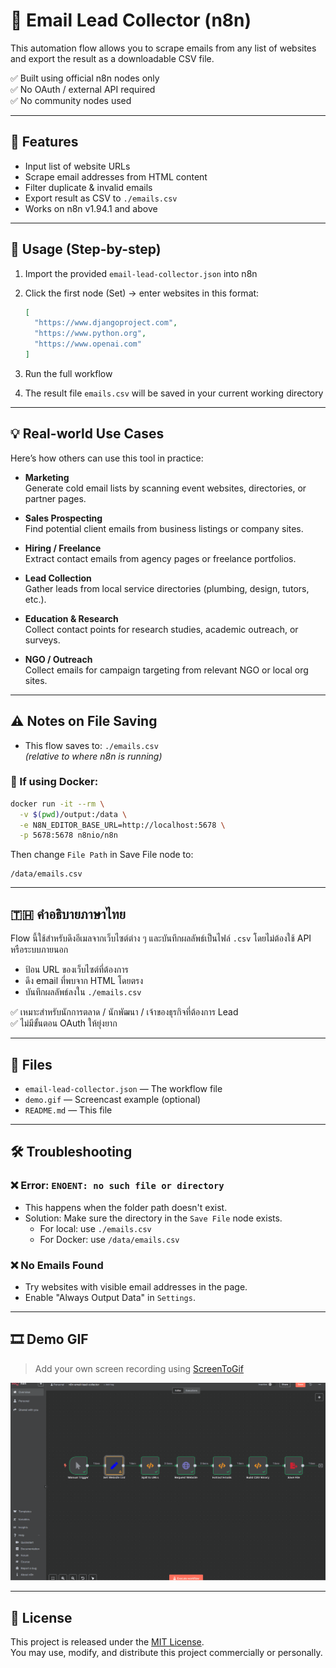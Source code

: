 
# 📧 Email Lead Collector (n8n)

This automation flow allows you to scrape emails from any list of websites and export the result as a downloadable CSV file.

✅ Built using official n8n nodes only  
✅ No OAuth / external API required  
✅ No community nodes used  

---

## 🧩 Features

- Input list of website URLs
- Scrape email addresses from HTML content
- Filter duplicate & invalid emails
- Export result as CSV to `./emails.csv`
- Works on n8n v1.94.1 and above

---

## 🚀 Usage (Step-by-step)

1. Import the provided `email-lead-collector.json` into n8n
2. Click the first node (Set) → enter websites in this format:

   ```json
   [
     "https://www.djangoproject.com",
     "https://www.python.org",
     "https://www.openai.com"
   ]
   ```

3. Run the full workflow
4. The result file `emails.csv` will be saved in your current working directory

---

## 💡 Real-world Use Cases

Here’s how others can use this tool in practice:

- **Marketing**  
  Generate cold email lists by scanning event websites, directories, or partner pages.

- **Sales Prospecting**  
  Find potential client emails from business listings or company sites.

- **Hiring / Freelance**  
  Extract contact emails from agency pages or freelance portfolios.

- **Lead Collection**  
  Gather leads from local service directories (plumbing, design, tutors, etc.).

- **Education & Research**  
  Collect contact points for research studies, academic outreach, or surveys.

- **NGO / Outreach**  
  Collect emails for campaign targeting from relevant NGO or local org sites.

---

## ⚠️ Notes on File Saving

- This flow saves to: `./emails.csv`  
  *(relative to where n8n is running)*

### 🐳 If using Docker:

```bash
docker run -it --rm \
  -v $(pwd)/output:/data \
  -e N8N_EDITOR_BASE_URL=http://localhost:5678 \
  -p 5678:5678 n8nio/n8n
```

Then change `File Path` in Save File node to:

```
/data/emails.csv
```

---

## 🇹🇭 คำอธิบายภาษาไทย

Flow นี้ใช้สำหรับดึงอีเมลจากเว็บไซต์ต่าง ๆ และบันทึกผลลัพธ์เป็นไฟล์ `.csv` โดยไม่ต้องใช้ API หรือระบบภายนอก

- ป้อน URL ของเว็บไซต์ที่ต้องการ
- ดึง email ที่พบจาก HTML โดยตรง
- บันทึกผลลัพธ์ลงใน `./emails.csv`

✅ เหมาะสำหรับนักการตลาด / นักพัฒนา / เจ้าของธุรกิจที่ต้องการ Lead  
✅ ไม่มีขั้นตอน OAuth ให้ยุ่งยาก

---

## 📁 Files

- `email-lead-collector.json` — The workflow file
- `demo.gif` — Screencast example (optional)
- `README.md` — This file

---

## 🛠 Troubleshooting

### ❌ Error: `ENOENT: no such file or directory`
- This happens when the folder path doesn't exist.
- Solution: Make sure the directory in the `Save File` node exists.
  - For local: use `./emails.csv`
  - For Docker: use `/data/emails.csv`

### ❌ No Emails Found
- Try websites with visible email addresses in the page.
- Enable "Always Output Data" in `Settings`.

---

## 🎞 Demo GIF

> Add your own screen recording using [ScreenToGif](https://www.screentogif.com/)


![Demo](demo.gif)


---

## 🪪 License

This project is released under the [MIT License](https://opensource.org/licenses/MIT).  
You may use, modify, and distribute this project commercially or personally.
